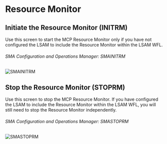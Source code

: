 # Resource Monitor

## Initiate the Resource Monitor (INITRM)

Use this screen to start the MCP Resource Monitor only if you have not configured the LSAM to include the Resource Monitor within the LSAM WFL.

###### SMA Configuration and Operations Manager: SMAINITRM

![SMAINITRM](/img/smainitrm.png)

## Stop the Resource Monitor (STOPRM)

Use this screen to stop the MCP Resource Monitor. If you have configured the LSAM to include the Resource Monitor within the LSAM WFL, you will still need to stop the Resource Monitor independently.

###### SMA Configuration and Operations Manager: SMASTOPRM

![SMASTOPRM](/img/smastoprm.png)
